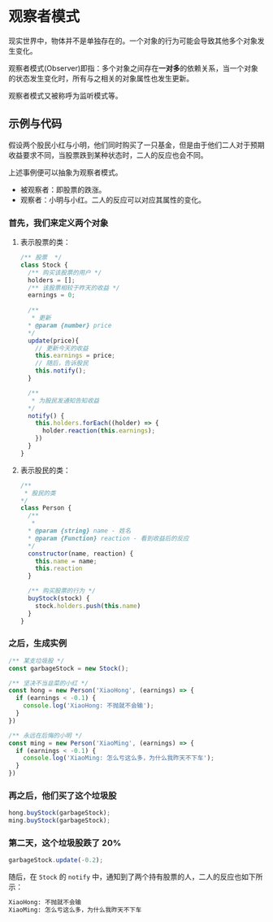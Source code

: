 # 观察者模式

现实世界中，物体并不是单独存在的。一个对象的行为可能会导致其他多个对象发生变化。

观察者模式(Observer)即指：多个对象之间存在**一对多**的依赖关系，当一个对象的状态发生变化时，所有与之相关的对象属性也发生更新。

观察者模式又被称呼为监听模式等。

## 示例与代码

假设两个股民小红与小明，他们同时购买了一只基金，但是由于他们二人对于预期收益要求不同，当股票跌到某种状态时，二人的反应也会不同。

上述事例便可以抽象为观察者模式。

- 被观察者：即股票的跌涨。
- 观察者：小明与小红。二人的反应可以对应其属性的变化。

### 首先，我们来定义两个对象

1. 表示股票的类：

    ```javascript
    /** 股票  */
    class Stock {
      /** 购买该股票的用户 */
      holders = [];
      /** 该股票相较于昨天的收益 */
      earnings = 0;
      
      /**
       * 更新
      * @param {number} price 
      */
      update(price){
        // 更新今天的收益
        this.earnings = price;
        // 随后，告诉股民
        this.notify();    
      }

      /**
       * 为股民发通知告知收益
      */
      notify() {
        this.holders.forEach((holder) => {
          holder.reaction(this.earnings);
        })
      }
    }
    ```

2. 表示股民的类：

    ```javascript
    /**
     * 股民的类
    */
    class Person {
      /**
       * 
      * @param {string} name - 姓名
      * @param {Function} reaction - 看到收益后的反应
      */
      constructor(name, reaction) {
        this.name = name;
        this.reaction
      }

      /** 购买股票的行为 */
      buyStock(stock) {
        stock.holders.push(this.name)
      }
    }
    ```

### 之后，生成实例

```javascript
/** 某支垃圾股 */
const garbageStock = new Stock();

/** 坚决不当韭菜的小红 */
const hong = new Person('XiaoHong', (earnings) => {
  if (earnings < -0.1) {
    console.log('XiaoHong: 不抛就不会输');
  }
})

/** 永远在后悔的小明 */
const ming = new Person('XiaoMing', (earnings) => {
  if (earnings < -0.1) {
    console.log('XiaoMing: 怎么亏这么多，为什么我昨天不下车');
  }
})
```

### 再之后，他们买了这个垃圾股

```javascript
hong.buyStock(garbageStock);
ming.buyStock(garbageStock);
```

### 第二天，这个垃圾股跌了 20%

```javascript
garbageStock.update(-0.2);
```

随后，在 `Stock` 的 `notify` 中，通知到了两个持有股票的人，二人的反应也如下所示：

```txt
XiaoHong: 不抛就不会输
XiaoMing: 怎么亏这么多，为什么我昨天不下车
```
